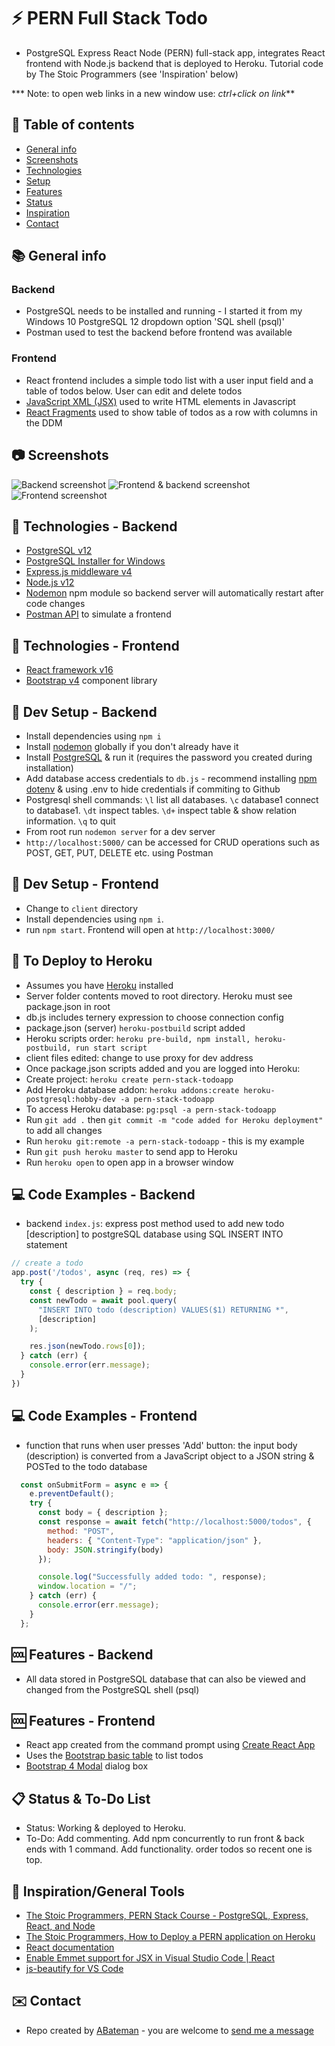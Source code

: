 # :zap: PERN Full Stack Todo

* PostgreSQL Express React Node (PERN) full-stack app, integrates React frontend with Node.js backend that is deployed to Heroku. Tutorial code by The Stoic Programmers (see 'Inspiration' below)

*** Note: to open web links in a new window use: _ctrl+click on link_**

## :page_facing_up: Table of contents

* [General info](#general-info)
* [Screenshots](#screenshots)
* [Technologies](#technologies)
* [Setup](#setup)
* [Features](#features)
* [Status](#status)
* [Inspiration](#inspiration)
* [Contact](#contact)

## :books: General info

### Backend

* PostgreSQL needs to be installed and running - I started it from my Windows 10 PostgreSQL 12 dropdown option 'SQL shell (psql)'
* Postman used to test the backend before frontend was available

### Frontend

* React frontend includes a simple todo list with a user input field and a table of todos below. User can edit and delete todos
* [JavaScript XML (JSX)](https://reactjs.org/docs/introducing-jsx.html) used to write HTML elements in Javascript
* [React Fragments](https://reactjs.org/docs/fragments.html) used to show table of todos as a row with columns in the DDM

## :camera: Screenshots

![Backend screenshot](./img/postgresql.png)
![Frontend & backend screenshot](./img/todos.png)
![Frontend screenshot](./img/edit.png)

## :signal_strength: Technologies - Backend

* [PostgreSQL v12](https://www.postgresql.org/)
* [PostgreSQL Installer for Windows](https://www.postgresqltutorial.com/install-postgresql/)
* [Express.js middleware v4](https://expressjs.com/)
* [Node.js v12](https://nodejs.org/es/)
* [Nodemon](https://www.npmjs.com/package/nodemon) npm module so backend server will automatically restart after code changes
* [Postman API](https://www.postman.com/downloads/) to simulate a frontend

## :signal_strength: Technologies - Frontend

* [React framework v16](https://reactjs.org/)
* [Bootstrap v4](https://getbootstrap.com/) component library

## :floppy_disk: Dev Setup - Backend

* Install dependencies using `npm i`
* Install [nodemon](https://www.npmjs.com/package/nodemon) globally if you don't already have it
* Install [PostgreSQL](https://www.postgresql.org/) & run it (requires the password you created during installation)
* Add database access credentials to `db.js` - recommend installing [npm dotenv](https://www.npmjs.com/package/dotenv) & using .env to hide credentials if commiting to Github
* Postgresql shell commands: `\l` list all databases. `\c` database1 connect to database1. `\dt` inspect tables. `\d+` inspect table & show relation information. `\q` to quit
* From root run `nodemon server` for a dev server
* `http://localhost:5000/` can be accessed for CRUD operations such as POST, GET, PUT, DELETE etc. using Postman

## :floppy_disk: Dev Setup - Frontend

* Change to `client` directory
* Install dependencies using `npm i`.
* run `npm start`. Frontend will open at `http://localhost:3000/`

## :floppy_disk: To Deploy to Heroku

* Assumes you have [Heroku](https://www.heroku.com) installed
* Server folder contents moved to root directory. Heroku must see package.json in root
* db.js includes ternery expression to choose connection config
* package.json (server) `heroku-postbuild` script added
* Heroku scripts order: `heroku pre-build, npm install, heroku-postbuild, run start script`
* client files edited: change to use proxy for dev address
* Once package.json scripts added and you are logged into Heroku:
* Create project: `heroku create pern-stack-todoapp`
* Add Heroku database addon: `heroku addons:create heroku-postgresql:hobby-dev -a pern-stack-todoapp`
* To access Heroku database: `pg:psql -a pern-stack-todoapp`
* Run `git add .` then `git commit -m "code added for Heroku deployment"` to add all changes
* Run `heroku git:remote -a pern-stack-todoapp` - this is my example
* Run `git push heroku master` to send app to Heroku
* Run `heroku open` to open app in a browser window

## :computer: Code Examples - Backend

* backend `index.js`: express post method used to add new todo [description] to postgreSQL database using SQL INSERT INTO statement

```javascript
// create a todo
app.post('/todos', async (req, res) => {
  try {
    const { description } = req.body;
    const newTodo = await pool.query(
      "INSERT INTO todo (description) VALUES($1) RETURNING *",
      [description]
    );

    res.json(newTodo.rows[0]);
  } catch (err) {
    console.error(err.message);
  }
})
```

## :computer: Code Examples - Frontend

* function that runs when user presses 'Add' button: the input body (description) is converted from a JavaScript object to a JSON string & POSTed to the todo database

```javascript
  const onSubmitForm = async e => {
    e.preventDefault();
    try {
      const body = { description };
      const response = await fetch("http://localhost:5000/todos", {
        method: "POST",
        headers: { "Content-Type": "application/json" },
        body: JSON.stringify(body)
      });

      console.log("Successfully added todo: ", response);
      window.location = "/";
    } catch (err) {
      console.error(err.message);
    }
  };
```

## :cool: Features - Backend

* All data stored in PostgreSQL database that can also be viewed and changed from the PostgreSQL shell (psql)

## :cool: Features - Frontend

* React app created from the command prompt using [Create React App](https://reactjs.org/docs/create-a-new-react-app.html)
* Uses the [Bootstrap basic table](https://www.w3schools.com/bootstrap/bootstrap_tables.asp) to list todos
* [Bootstrap 4 Modal](https://www.w3schools.com/bootstrap4/bootstrap_modal.asp) dialog box

## :clipboard: Status & To-Do List

* Status: Working & deployed to Heroku.
* To-Do: Add commenting. Add npm concurrently to run front & back ends with 1 command. Add functionality. order todos so recent one is top.

## :clap: Inspiration/General Tools

* [The Stoic Programmers, PERN Stack Course - PostgreSQL, Express, React, and Node](https://www.youtube.com/watch?v=ldYcgPKEZC8&t=116s)
* [The Stoic Programmers, How to Deploy a PERN application on Heroku](https://www.youtube.com/watch?v=ZJxUOOND5_A&t=13s)
* [React documentation](https://reactjs.org/docs/getting-started.html)
* [Enable Emmet support for JSX in Visual Studio Code | React](https://medium.com/@eshwaren/enable-emmet-support-for-jsx-in-visual-studio-code-react-f1f5dfe8809c)
* [js-beautify for VS Code](https://marketplace.visualstudio.com/items?itemName=HookyQR.beautify)

## :envelope: Contact

* Repo created by [ABateman](https://www.andrewbateman.org) - you are welcome to [send me a message](https://andrewbateman.org/contact)
